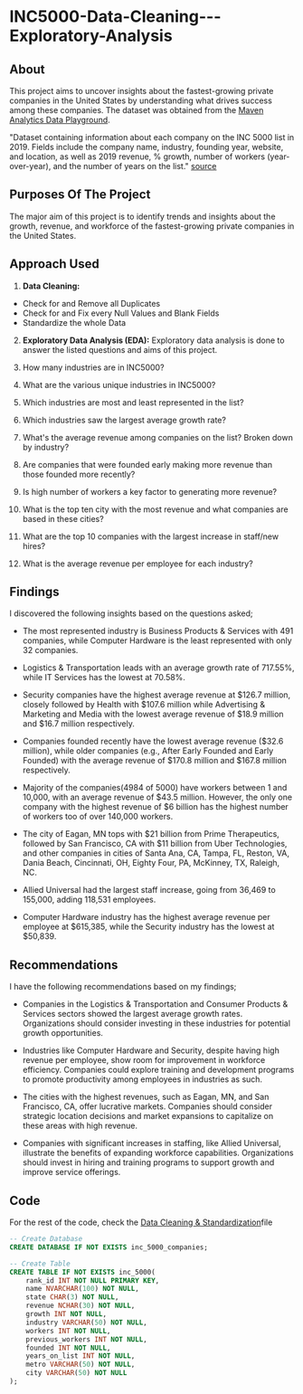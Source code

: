 # INC5000-Data-Cleaning---Exploratory-Analysis

## About

This project aims to uncover insights about the fastest-growing private companies in the United States by understanding what drives success among these companies. The dataset was obtained from the [Maven Analytics Data Playground](https://mavenanalytics.io/data-playground).

"Dataset containing information about each company on the INC 5000 list in 2019. Fields include the company name, industry, founding year, website, and location, as well as 2019 revenue, % growth, number of workers (year-over-year), and the number of years on the list." [source](https://mavenanalytics.io/data-playground)


## Purposes Of The Project

The major aim of this project is to identify trends and insights about the growth, revenue, and workforce of the fastest-growing private companies in the United States. 


## Approach Used

1. **Data Cleaning:** 

- Check for and Remove all Duplicates
- Check for and Fix every Null Values and Blank Fields
- Standardize the whole Data

2. **Exploratory Data Analysis (EDA):** Exploratory data analysis is done to answer the listed questions and aims of this project.

1. How many industries are in INC5000?
2. What are the various unique industries in INC5000?
3. Which industries are most and least represented in the list?
4. Which industries saw the largest average growth rate?
5. What's the average revenue among companies on the list? Broken down by industry?
6. Are companies that were founded early making more revenue than those founded more recently?
7. Is high number of workers a key factor to generating more revenue?
8. What is the top ten city with the most revenue and what companies are based in these cities?
9. What are the top 10 companies with the largest increase in staff/new hires?
10. What is the average revenue per employee for each industry?

## Findings

I discovered the following insights based on the questions asked;

- The most represented industry is Business Products & Services with 491 companies, while Computer Hardware is the least represented with only 32 companies.

- Logistics & Transportation leads with an average growth rate of 717.55%, while IT Services has the lowest at 70.58%.
  
- Security companies have the highest average revenue at $126.7 million, closely followed by Health with $107.6 million while Advertising & Marketing and Media with the lowest average revenue of $18.9 million and $16.7 million respectively.
  
- Companies founded recently have the lowest average revenue ($32.6 million), while older companies (e.g., After Early Founded and Early Founded) with the average revenue of $170.8 million and $167.8 million respectively.
  
- Majority of the companies(4984 of 5000) have workers between 1 and 10,000, with an average revenue of $43.5 million. However, the only one company with the highest revenue of $6 billion has the highest number of workers too of over 140,000 workers.
  
- The city of Eagan, MN tops with $21 billion from Prime Therapeutics, followed by San Francisco, CA with $11 billion from Uber Technologies, and other companies in cities of Santa Ana, CA, Tampa, FL, Reston, VA, Dania Beach, Cincinnati, OH, Eighty Four, PA, McKinney, TX, Raleigh, NC.
  
- Allied Universal had the largest staff increase, going from 36,469 to 155,000, adding 118,531 employees.
  
- Computer Hardware industry has the highest average revenue per employee at $615,385, while the Security industry has the lowest at $50,839.


## Recommendations

I have the following recommendations based on my findings;

- Companies in the Logistics & Transportation and Consumer Products & Services sectors showed the largest average growth rates. Organizations should consider investing in these industries for potential growth opportunities.

- Industries like Computer Hardware and Security, despite having high revenue per employee, show room for improvement in workforce efficiency. Companies could explore training and development programs to promote productivity among employees in industries as such.

- The cities with the highest revenues, such as Eagan, MN, and San Francisco, CA, offer lucrative markets. Companies should consider strategic location decisions and market expansions to capitalize on these areas with high revenue.

- Companies with significant increases in staffing, like Allied Universal, illustrate the benefits of expanding workforce capabilities. Organizations should invest in hiring and training programs to support growth and improve service offerings.


## Code

For the rest of the code, check the [Data Cleaning & Standardization](https://github.com/boluwatifeore/INC5000-Data-Cleaning---Exploratory-Analysis/blob/main/Data%20Cleaning%20%26%20Standardization%20INC_5000.sql)file

```sql
-- Create Database
CREATE DATABASE IF NOT EXISTS inc_5000_companies;

-- Create Table
CREATE TABLE IF NOT EXISTS inc_5000(
	rank_id INT NOT NULL PRIMARY KEY,
    name NVARCHAR(100) NOT NULL,
    state CHAR(3) NOT NULL,
    revenue NCHAR(30) NOT NULL,
    growth INT NOT NULL,
    industry VARCHAR(50) NOT NULL,
    workers INT NOT NULL,
    previous_workers INT NOT NULL,
    founded INT NOT NULL,
    years_on_list INT NOT NULL,
    metro VARCHAR(50) NOT NULL,
    city VARCHAR(50) NOT NULL
);
```
